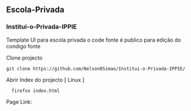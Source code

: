 ## Escola-Privada
### Institui-o-Privada-IPPIE

Template UI para escola privada o code fonte é publico para edição do condigo fonte

Clone projecto
```
git clone https://github.com/Nelson0Simao/Institui-o-Privada-IPPIE/
```
Abrir Index do projecto [ Linux ]
```
  firefox index.html
```

Page Link: []()
